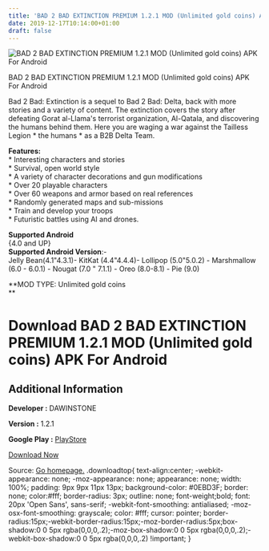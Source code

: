```yaml
---
title: 'BAD 2 BAD EXTINCTION PREMIUM 1.2.1 MOD (Unlimited gold coins) APK For Android'
date: 2019-12-17T10:14:00+01:00
draft: false
---
```


![BAD 2 BAD EXTINCTION PREMIUM 1.2.1 MOD (Unlimited gold coins) APK For Android](https://i1.wp.com/apkhome.net/wp-content/uploads/2019/12/BAD-2-BAD-EXTINCTION-PREMIUM-1.2.1-MOD-Unlimited-gold-coins.png "BAD 2 BAD EXTINCTION PREMIUM 1.2.1 MOD (Unlimited gold coins) APK For Android")

  

BAD 2 BAD EXTINCTION PREMIUM 1.2.1 MOD (Unlimited gold coins) APK For Android

Bad 2 Bad: Extinction is a sequel to Bad 2 Bad: Delta, back with more stories and a variety of content. The extinction covers the story after defeating Gorat al-Llama's terrorist organization, Al-Qatala, and discovering the humans behind them. Here you are waging a war against the Tailless Legion \* the humans \* as a B2B Delta Team.

**Features:**  
\* Interesting characters and stories  
\* Survival, open world style  
\* A variety of character decorations and gun modifications  
\* Over 20 playable characters  
\* Over 60 weapons and armor based on real references  
\* Randomly generated maps and sub-missions  
\* Train and develop your troops  
\* Futuristic battles using AI and drones.

**Supported Android**  
{4.0 and UP}  
**Supported Android Version**:-  
Jelly Bean(4.1"4.3.1)- KitKat (4.4"4.4.4)- Lollipop (5.0"5.0.2) - Marshmallow (6.0 - 6.0.1) - Nougat (7.0 " 7.1.1) - Oreo (8.0-8.1) - Pie (9.0)

**MOD TYPE: Unlimited gold coins  
**

Download BAD 2 BAD EXTINCTION PREMIUM 1.2.1 MOD (Unlimited gold coins) APK For Android
======================================================================================

Additional Information
----------------------

**Developer :** DAWINSTONE

**Version :** 1.2.1

**Google Play :** [PlayStore](https://play.google.com/store/apps/details?id=com.dawinstone.b2bep)

  

[Download Now](https://store4app.co/post/bad-2-bad-extinction-premium-1-2-1-mod-unlimited-gold-coins-apk-for-android_1576573858)

  
Source: [Go homepage.](https://store4app.co/post/bad-2-bad-extinction-premium-1-2-1-mod-unlimited-gold-coins-apk-for-android_1576573858) .downloadtop{ text-align:center; -webkit-appearance: none; -moz-appearance: none; appearance: none; width: 100%; padding: 9px 9px 11px 13px; background-color: #0EBD3F; border: none; color:#fff; border-radius: 3px; outline: none; font-weight;bold; font: 20px 'Open Sans', sans-serif; -webkit-font-smoothing: antialiased; -moz-osx-font-smoothing: grayscale; color: #fff; cursor: pointer; border-radius:15px;-webkit-border-radius:15px;-moz-border-radius:5px;box-shadow:0 0 5px rgba(0,0,0,.2);-moz-box-shadow:0 0 5px rgba(0,0,0,.2);-webkit-box-shadow:0 0 5px rgba(0,0,0,.2) !important; }